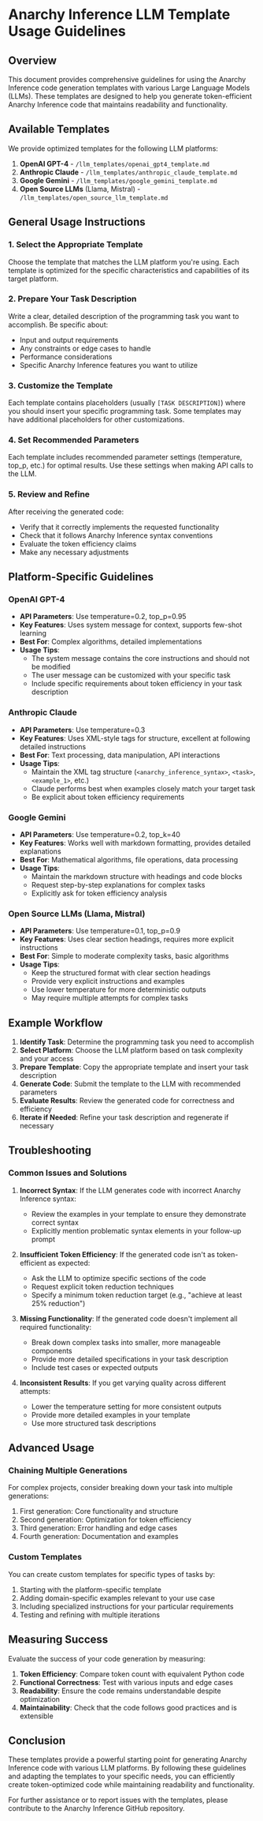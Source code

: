 # Anarchy Inference LLM Template Usage Guidelines

## Overview

This document provides comprehensive guidelines for using the Anarchy Inference code generation templates with various Large Language Models (LLMs). These templates are designed to help you generate token-efficient Anarchy Inference code that maintains readability and functionality.

## Available Templates

We provide optimized templates for the following LLM platforms:

1. **OpenAI GPT-4** - `/llm_templates/openai_gpt4_template.md`
2. **Anthropic Claude** - `/llm_templates/anthropic_claude_template.md`
3. **Google Gemini** - `/llm_templates/google_gemini_template.md`
4. **Open Source LLMs** (Llama, Mistral) - `/llm_templates/open_source_llm_template.md`

## General Usage Instructions

### 1. Select the Appropriate Template

Choose the template that matches the LLM platform you're using. Each template is optimized for the specific characteristics and capabilities of its target platform.

### 2. Prepare Your Task Description

Write a clear, detailed description of the programming task you want to accomplish. Be specific about:
- Input and output requirements
- Any constraints or edge cases to handle
- Performance considerations
- Specific Anarchy Inference features you want to utilize

### 3. Customize the Template

Each template contains placeholders (usually `[TASK DESCRIPTION]`) where you should insert your specific programming task. Some templates may have additional placeholders for other customizations.

### 4. Set Recommended Parameters

Each template includes recommended parameter settings (temperature, top_p, etc.) for optimal results. Use these settings when making API calls to the LLM.

### 5. Review and Refine

After receiving the generated code:
- Verify that it correctly implements the requested functionality
- Check that it follows Anarchy Inference syntax conventions
- Evaluate the token efficiency claims
- Make any necessary adjustments

## Platform-Specific Guidelines

### OpenAI GPT-4

- **API Parameters**: Use temperature=0.2, top_p=0.95
- **Key Features**: Uses system message for context, supports few-shot learning
- **Best For**: Complex algorithms, detailed implementations
- **Usage Tips**: 
  - The system message contains the core instructions and should not be modified
  - The user message can be customized with your specific task
  - Include specific requirements about token efficiency in your task description

### Anthropic Claude

- **API Parameters**: Use temperature=0.3
- **Key Features**: Uses XML-style tags for structure, excellent at following detailed instructions
- **Best For**: Text processing, data manipulation, API interactions
- **Usage Tips**:
  - Maintain the XML tag structure (`<anarchy_inference_syntax>`, `<task>`, `<example_1>`, etc.)
  - Claude performs best when examples closely match your target task
  - Be explicit about token efficiency requirements

### Google Gemini

- **API Parameters**: Use temperature=0.2, top_k=40
- **Key Features**: Works well with markdown formatting, provides detailed explanations
- **Best For**: Mathematical algorithms, file operations, data processing
- **Usage Tips**:
  - Maintain the markdown structure with headings and code blocks
  - Request step-by-step explanations for complex tasks
  - Explicitly ask for token efficiency analysis

### Open Source LLMs (Llama, Mistral)

- **API Parameters**: Use temperature=0.1, top_p=0.9
- **Key Features**: Uses clear section headings, requires more explicit instructions
- **Best For**: Simple to moderate complexity tasks, basic algorithms
- **Usage Tips**:
  - Keep the structured format with clear section headings
  - Provide very explicit instructions and examples
  - Use lower temperature for more deterministic outputs
  - May require multiple attempts for complex tasks

## Example Workflow

1. **Identify Task**: Determine the programming task you need to accomplish
2. **Select Platform**: Choose the LLM platform based on task complexity and your access
3. **Prepare Template**: Copy the appropriate template and insert your task description
4. **Generate Code**: Submit the template to the LLM with recommended parameters
5. **Evaluate Results**: Review the generated code for correctness and efficiency
6. **Iterate if Needed**: Refine your task description and regenerate if necessary

## Troubleshooting

### Common Issues and Solutions

1. **Incorrect Syntax**: If the LLM generates code with incorrect Anarchy Inference syntax:
   - Review the examples in your template to ensure they demonstrate correct syntax
   - Explicitly mention problematic syntax elements in your follow-up prompt

2. **Insufficient Token Efficiency**: If the generated code isn't as token-efficient as expected:
   - Ask the LLM to optimize specific sections of the code
   - Request explicit token reduction techniques
   - Specify a minimum token reduction target (e.g., "achieve at least 25% reduction")

3. **Missing Functionality**: If the generated code doesn't implement all required functionality:
   - Break down complex tasks into smaller, more manageable components
   - Provide more detailed specifications in your task description
   - Include test cases or expected outputs

4. **Inconsistent Results**: If you get varying quality across different attempts:
   - Lower the temperature setting for more consistent outputs
   - Provide more detailed examples in your template
   - Use more structured task descriptions

## Advanced Usage

### Chaining Multiple Generations

For complex projects, consider breaking down your task into multiple generations:

1. First generation: Core functionality and structure
2. Second generation: Optimization for token efficiency
3. Third generation: Error handling and edge cases
4. Fourth generation: Documentation and examples

### Custom Templates

You can create custom templates for specific types of tasks by:

1. Starting with the platform-specific template
2. Adding domain-specific examples relevant to your use case
3. Including specialized instructions for your particular requirements
4. Testing and refining with multiple iterations

## Measuring Success

Evaluate the success of your code generation by measuring:

1. **Token Efficiency**: Compare token count with equivalent Python code
2. **Functional Correctness**: Test with various inputs and edge cases
3. **Readability**: Ensure the code remains understandable despite optimization
4. **Maintainability**: Check that the code follows good practices and is extensible

## Conclusion

These templates provide a powerful starting point for generating Anarchy Inference code with various LLM platforms. By following these guidelines and adapting the templates to your specific needs, you can efficiently create token-optimized code while maintaining readability and functionality.

For further assistance or to report issues with the templates, please contribute to the Anarchy Inference GitHub repository.
